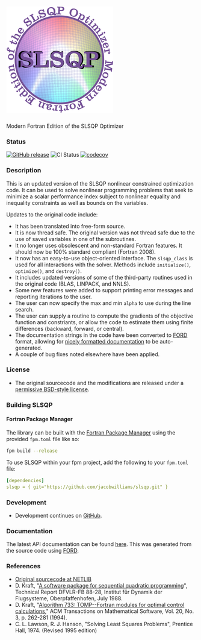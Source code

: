 ![slsqp](/media/logo.png)
============


Modern Fortran Edition of the SLSQP Optimizer

### Status

[![GitHub release](https://img.shields.io/github/release/jacobwilliams/slsqp.svg?style=plastic)](https://github.com/jacobwilliams/slsqp/releases/latest)
![CI Status](https://github.com/jacobwilliams/slsqp/actions/workflows/CI.yml/badge.svg)
[![codecov](https://codecov.io/gh/jacobwilliams/slsqp/branch/master/graph/badge.svg?token=43HK33CSMY)](https://codecov.io/gh/jacobwilliams/slsqp)

### Description

This is an updated version of the SLSQP nonlinear constrained optimization code. It can be used to solve nonlinear programming problems that seek to minimize a scalar performance index subject to nonlinear equality and inequality constraints as well as bounds on the variables.

Updates to the original code include:

* It has been translated into free-form source.
* It is now thread safe. The original version was not thread safe due to the use of saved variables in one of the subroutines.
* It no longer uses obsolescent and non-standard Fortran features. It should now be 100% standard compliant (Fortran 2008).
* It now has an easy-to-use object-oriented interface. The `slsqp_class` is used for all interactions with the solver. Methods include `initialize()`, `optimize()`, and `destroy()`.
* It includes updated versions of some of the third-party routines used in the original code (BLAS, LINPACK, and NNLS).
* Some new features were added to support printing error  messages and reporting iterations to the user.
* The user can now specify the max and min `alpha` to use during the line search.
* The user can supply a routine to compute the gradients of the objective function and constriants, or allow the code to estimate them using finite differences (backward, forward, or central).
* The documentation strings in the code have been converted to [FORD](https://github.com/Fortran-FOSS-Programmers/ford) format, allowing for [nicely formatted documentation](https://jacobwilliams.github.io/slsqp/) to be auto-generated.
* A couple of bug fixes noted elsewhere have been applied.

### License

  * The original sourcecode and the modifications are released under a [permissive BSD-style license](https://github.com/jacobwilliams/slsqp/blob/master/LICENSE).

### Building SLSQP

#### **Fortran Package Manager**

The library can be built with the [Fortran Package Manager](https://github.com/fortran-lang/fpm) using the provided `fpm.toml` file like so:

```bash
fpm build --release
```

To use SLSQP within your fpm project, add the following to your `fpm.toml` file:

```yml
[dependencies]
slsqp = { git="https://github.com/jacobwilliams/slsqp.git" }
```


### Development

  * Development continues on [GitHub](https://github.com/jacobwilliams/slsqp).

### Documentation

  The latest API documentation can be found [here](https://jacobwilliams.github.io/slsqp/). This was generated from the source code using [FORD](https://github.com/Fortran-FOSS-Programmers/ford).

### References

* [Original sourcecode at NETLIB](http://www.netlib.org/toms/733)
* D. Kraft, "[A software package for sequential quadratic programming](http://degenerateconic.com/wp-content/uploads/2018/03/DFVLR_FB_88_28.pdf)",
  Technical Report DFVLR-FB 88-28, Institut für Dynamik der Flugsysteme,
  Oberpfaffenhofen, July 1988.
* D. Kraft, "[Algorithm 733: TOMP--Fortran modules for optimal control calculations](http://dl.acm.org/citation.cfm?id=192124),"
  ACM Transactions on Mathematical Software, Vol. 20, No. 3, p. 262-281 (1994).
* C. L. Lawson, R. J. Hanson, "Solving Least Squares Problems", Prentice Hall, 1974. (Revised 1995 edition)

